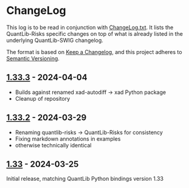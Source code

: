 # ChangeLog

This log is to be read in conjunction with [ChangeLog.txt](./ChangeLog.txt). 
It lists the QuantLib-Risks specific changes on top of what is already listed in 
the underlying QuantLib-SWIG changelog.

The format is based on [Keep a Changelog](https://keepachangelog.com/en/1.0.0/),
and this project adheres to [Semantic Versioning](https://semver.org/spec/v2.0.0.html).

## [1.33.3] - 2024-04-04

- Builds against renamed xad-autodiff -> xad Python package
- Cleanup of repository

## [1.33.2] - 2024-03-29

- Renaming quantlib-risks -> QuantLib-Risks for consistency
- Fixing markdown annotations in examples
- otherwise technically identical

## [1.33] - 2024-03-25

Initial release, matching QuantLib Python bindings version 1.33


[1.33.3]: https://github.com/auto-differentiation/QuantLib-Risks-Py/compare/v1.33.2...v1.33.3

[1.33.2]: https://github.com/auto-differentiation/QuantLib-Risks-Py/compare/v1.33...v1.33.2

[1.33]: https://github.com/auto-differentiation/QuantLib-Risks-Py/releases/tag/v1.33
